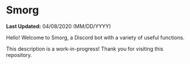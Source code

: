 # Smorg
**Last Updated:** 04/08/2020 (MM/DD/YYYY)

Hello! Welcome to Smorg, a Discord bot with a variety of useful functions.

This description is a work-in-progress! Thank you for visiting this repository.